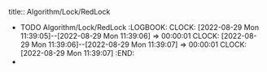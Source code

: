title:: Algorithm/Lock/RedLock

- TODO Algorithm/Lock/RedLock
  :LOGBOOK:
  CLOCK: [2022-08-29 Mon 11:39:05]--[2022-08-29 Mon 11:39:06] =>  00:00:01
  CLOCK: [2022-08-29 Mon 11:39:06]--[2022-08-29 Mon 11:39:07] =>  00:00:01
  CLOCK: [2022-08-29 Mon 11:39:07]
  :END:
-